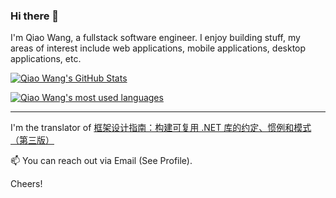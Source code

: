 ### Hi there 👋

I'm Qiao Wang, a fullstack software engineer. I enjoy building stuff, my areas of interest include web applications, mobile applications, desktop applications, etc.

[![Qiao Wang's GitHub Stats](https://github-readme-stats.vercel.app/api?username=nodew&theme=transparent&show_icons=true)](https://github.com/anuraghazra/github-readme-stats)

[![Qiao Wang's most used languages](https://github-readme-stats.vercel.app/api/top-langs/?username=nodew&hide_progress=true&hide=lua,c)](https://github.com/anuraghazra/github-readme-stats)

----

I'm the translator of [框架设计指南：构建可复用 .NET 库的约定、惯例和模式（第三版）](https://wangqiao.me/books/framework-design-guidelines/)

📫 You can reach out via Email (See Profile).

Cheers!
